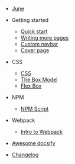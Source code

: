 - [June](june.md)
- Getting started

  - [Quick start](quickstart.md)
  - [Writing more pages](more-pages.md)
  - [Custom navbar](custom-navbar.md)
  - [Cover page](cover.md)

- CSS

  - [CSS](css.md)
  - [The Box Model](themes.md)
  - [Flex Box](themes.md)

- NPM

  - [NPM Script](npm.md)

- Webpack

  - [Intro to Webpack](webpack.md)

- [Awesome docsify](awesome.md)
- [Changelog](changelog.md)
